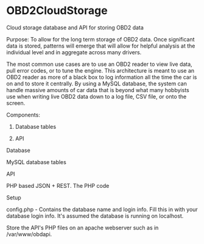 OBD2CloudStorage
================

Cloud storage database and API for storing OBD2 data

Purpose: To allow for the long term storage of OBD2 data. Once significant data is stored, patterns will emerge that will allow for helpful analysis at the individual level and in aggregate across many drivers. 

The most common use cases are to use an OBD2 reader to view live data, pull error codes, or to tune the engine. This architecture is meant to use an OBD2 reader as more of a black box to log information all the time the car is on and to store it centrally. By using a MySQL database, the system can handle massive amounts of car data that is beyond what many hobbyists use when writing live OBD2 data down to a log file, CSV file, or onto the screen.  


Components:

1) Database tables

2) API 

Database

MySQL database tables

API

PHP based JSON + REST. The PHP code

Setup

config.php - Contains the database name and login info. Fill this in with your database login info. It's assumed the database is running on localhost. 

Store the API's PHP files on an apache webserver such as in /var/www/obdapi. 
